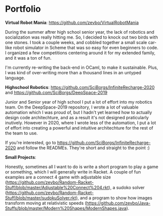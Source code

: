 # Portfolio

**Virtual Robot Mania**: https://github.com/zevbo/VirtualRobotMania

During the summer aftrer high school senior year, the lack of robotics and socialization was really hitting me. So, I decided to knock out two birds with one stones. I took a couple weeks, and cobbled together a small scale car-like robot simulator in Scheme that was so easy for even beginners to code. I organized a few competitions centering around it for my extended family, and it was a ton of fun.

I'm currently re-writing the back-end in OCaml, to make it sustainable. Plus, I was kind of over-writing more than a thousand lines in an untyped language.

**Highschool Robotics**: https://github.com/SciBorgs/InfiniteRecharge-2020 and https://github.com/SciBorgs/DeepSpace-2019

Junior and Senior year of high school I put a lot of effort into my robotics team. On the DeepSpace-2019 repository, I wrote a lot of valuable automation which I was proud of, but I hadn't yet learned how to actually design code architechture, and as a result it's not designed praticularly inutively. However in 2020, where I wrote less of the automation, I put a lot of effort into creating a powerful and intuitive architechture for the rest of the team to use. 

If you're interested, go to https://github.com/SciBorgs/InfiniteRecharge-2020 and follow the READMEs. They're short and straight to the point :)

**Small Projects**: 

Honestly, sometimes all I want to do is write a short program to play a game or something, which I will generally write in Racket. A couple of fun examples are a connect 4 game with adjustable size (https://github.com/zevbo/Random-Racket-Stuff/blob/master/Adjustable%20Connect%204.rkt), a sudoko solver (https://github.com/zevbo/Random-Racket-Stuff/blob/master/sudokuSolver.rkt), and a program to show how images transform moving at relativistic speeds (https://github.com/zevbo/Java-Stuffs/blob/master/Modern%20Shapes/ModernShapes.java).
